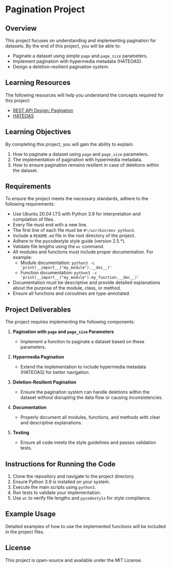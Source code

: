 # Pagination Project

## Overview

This project focuses on understanding and implementing pagination for datasets. By the end of this project, you will be able to:

- Paginate a dataset using simple `page` and `page_size` parameters.
- Implement pagination with hypermedia metadata (HATEOAS).
- Design a deletion-resilient pagination system.

## Learning Resources

The following resources will help you understand the concepts required for this project:

- [REST API Design: Pagination](https://restfulapi.net/pagination/)
- [HATEOAS](https://restfulapi.net/hateoas/)

## Learning Objectives

By completing this project, you will gain the ability to explain:

1. How to paginate a dataset using `page` and `page_size` parameters.
2. The implementation of pagination with hypermedia metadata.
3. How to ensure pagination remains resilient in case of deletions within the dataset.

## Requirements

To ensure the project meets the necessary standards, adhere to the following requirements:

- Use Ubuntu 20.04 LTS with Python 3.9 for interpretation and compilation of files.
- Every file must end with a new line.
- The first line of each file must be `#!/usr/bin/env python3`.
- Include a `README.md` file in the root directory of the project.
- Adhere to the pycodestyle style guide (version 2.5.\*).
- Validate file lengths using the `wc` command.
- All modules and functions must include proper documentation. For example:
  - Module documentation: `python3 -c 'print(__import__("my_module").__doc__)'`
  - Function documentation: `python3 -c 'print(__import__("my_module").my_function.__doc__)'`
- Documentation must be descriptive and provide detailed explanations about the purpose of the module, class, or method.
- Ensure all functions and coroutines are type-annotated.

## Project Deliverables

The project requires implementing the following components:

1. **Pagination with `page` and `page_size` Parameters**

   - Implement a function to paginate a dataset based on these parameters.

2. **Hypermedia Pagination**

   - Extend the implementation to include hypermedia metadata (HATEOAS) for better navigation.

3. **Deletion-Resilient Pagination**

   - Ensure the pagination system can handle deletions within the dataset without disrupting the data flow or causing inconsistencies.

4. **Documentation**

   - Properly document all modules, functions, and methods with clear and descriptive explanations.

5. **Testing**
   - Ensure all code meets the style guidelines and passes validation tests.

## Instructions for Running the Code

1. Clone the repository and navigate to the project directory.
2. Ensure Python 3.9 is installed on your system.
3. Execute the main scripts using `python3`.
4. Run tests to validate your implementation.
5. Use `wc` to verify file lengths and `pycodestyle` for style compliance.

## Example Usage

Detailed examples of how to use the implemented functions will be included in the project files.

## License

This project is open-source and available under the MIT License.
